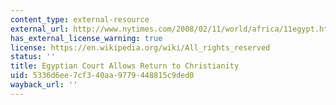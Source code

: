```yaml
---
content_type: external-resource
external_url: http://www.nytimes.com/2008/02/11/world/africa/11egypt.html
has_external_license_warning: true
license: https://en.wikipedia.org/wiki/All_rights_reserved
status: ''
title: Egyptian Court Allows Return to Christianity
uid: 5336d6ee-7cf3-40aa-9779-448815c9ded0
wayback_url: ''
---
```

